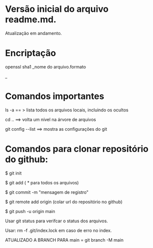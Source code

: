 # Versão inicial do arquivo readme.md.

Atualização em andamento.





# Encriptação

openssl sha1 _nome do arquivo.formato

_

# Comandos importantes

ls -a == > lista todos os arquivos locais, incluindo os ocultos

cd .. ==> volta um nível na árvore de arquivos

git config --list ==> mostra as configurações do git



# Comandos para clonar repositório do github:

$ git init

$ git add ( * para todos os arquivos)

$ git commit -m "mensagem de registro"

$ git remote add origin (colar url do repositório no github)

$ git push -u origin main



Usar git status para verifcar o status dos arquivos.

Usar: rm -f .git/index.lock em caso de erro no index.

ATUALIZADO A BRANCH PARA main = git branch -M main
